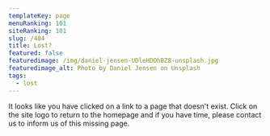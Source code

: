 ```yaml
---
templateKey: page
menuRanking: 101
siteRanking: 101
slug: /404
title: Lost?
featured: false
featuredimage: /img/daniel-jensen-UDleHDOhBZ8-unsplash.jpg
featuredimage_alt: Photo by Daniel Jensen on Unsplash
tags:
  - lost
---
```

It looks like you have clicked on a link to a page that doesn't exist. Click on the site logo to return to the homepage and if you have time, please contact us to inform us of this missing page. 

